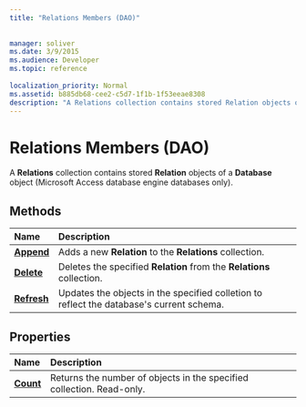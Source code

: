 ```yaml
---
title: "Relations Members (DAO)"
 
 
manager: soliver
ms.date: 3/9/2015
ms.audience: Developer
ms.topic: reference
  
localization_priority: Normal
ms.assetid: b885db68-cee2-c5d7-1f1b-1f53eeae8308
description: "A Relations collection contains stored Relation objects of a Database object (Microsoft Access database engine databases only)."
---
```


# Relations Members (DAO)

A **Relations** collection contains stored **Relation** objects of a **Database** object (Microsoft Access database engine databases only). 
  
## Methods

|**Name**|**Description**|
|:-----|:-----|
|**[Append](relations-append-method-dao.md)** <br/> |Adds a new **Relation** to the **Relations** collection.  <br/> |
|**[Delete](relations-delete-method-dao.md)** <br/> |Deletes the specified **Relation** from the **Relations** collection.  <br/> |
|**[Refresh](relations-refresh-method-dao.md)** <br/> |Updates the objects in the specified colletion to reflect the database's current schema.  <br/> |
   
## Properties

|**Name**|**Description**|
|:-----|:-----|
|**[Count](relations-count-property-dao.md)** <br/> |Returns the number of objects in the specified collection. Read-only.  <br/> |
   

